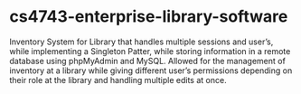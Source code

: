 # cs4743-enterprise-library-software
Inventory System for Library that handles multiple sessions and user’s, while implementing a Singleton Patter, while storing information in a remote database using phpMyAdmin and MySQL. Allowed for the management of inventory at a library while giving different user’s permissions depending on their role at the library and handling multiple edits at once. 
